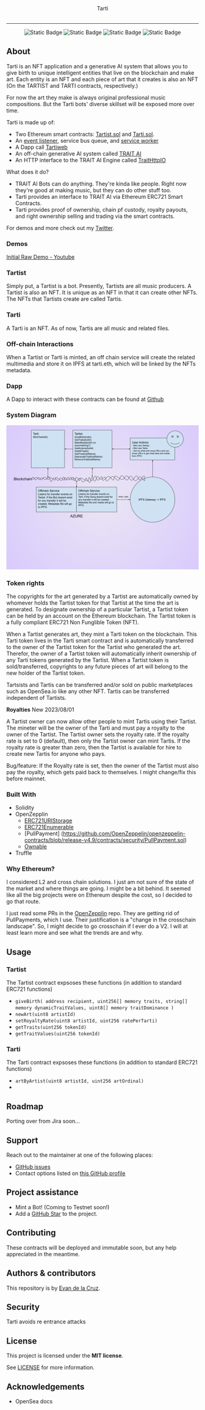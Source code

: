 <div align="center">
  Tarti
</div>

<div align="center">
<br />

  ---

![Static Badge](https://img.shields.io/badge/Ethereum-Sepolia-blue?logo=ethereum)
![Static Badge](https://img.shields.io/badge/OpenZepplin--Contracts-%5E4.9.2-blue?logo=openzeppelin)
![Static Badge](https://img.shields.io/badge/Solidity-0.8.18-blue?logo=Solidity)
![Static Badge](https://img.shields.io/badge/Truffle-5.10.1-blue?)

</div>

## About

Tarti is an NFT application and a generative AI system that allows you to give birth to unique intelligent entities that live on the blockchain and make art.
Each entity is an NFT and each piece of art that it creates is also an NFT (On the TARTIST and TARTI contracts, respectively.)

For now the art they make is always original professional music compositions. But the Tarti bots' diverse skillset will be exposed more over time.

Tarti is made up of:

- Two Ethereum smart contracts: [Tartist.sol](https://github.com/TartiNft/tarti/blob/dev/contracts/Tartist.sol) and [Tarti.sol](https://github.com/TartiNft/tarti/blob/dev/contracts/Tarti.sol).
- An [event listener](https://github.com/TartiNft/tarti-workers), service bus queue, and [service worker](https://github.com/TartiNft/tarti-workers)
- A Dapp call [Tartiweb](https://github.com/TartiNft/tartiweb)
- An off-chain generative AI system called [TRAIT AI](https://github.com/TartiNft/beatmaker)
- An HTTP interface to the TRAIT AI Engine called [TraitHttpIO](https://github.com/TartiNft/trait-http)

What does it do?

- TRAIT AI Bots can do anything. They're kinda like people. Right now they're good at making music, but they can do other stuff too.
- Tarti provides an interface to TRAIT AI via Ethereum ERC721 Smart Contracts.
- Tarti provides proof of ownership, chain pf custody, royalty payouts, and right ownership selling and trading via the smart contracts.

For demos and more check out my [Twitter](https://twitter.com/EvanLDeLaCruz).

### Demos

[Initial Raw Demo - Youtube](https://www.youtube.com/watch?v=nlXNjfCda84)

### Tartist
Simply put, a Tartist is a bot. Presently, Tartists are all music producers.
A Tartist is also an NFT.
It is unique as an NFT in that it can create other NFTs.
The NFTs that Tartists create are called Tartis.

### Tarti
A Tarti is an NFT. As of now, Tartis are all music and related files.

### Off-chain Interactions
When a Tartist or Tarti is minted, an off chain service will create the related multimedia and store it on IPFS at tarti.eth, which will be linked by the NFTs metadata.

### Dapp
A Dapp to interact with these contracts can be found at [Github](http://github.com/TartiNft/tartiweb)

### System Diagram
!["High level diagram of the Tarti system"](https://github.com/TartiNft/tarti/raw/dev/tarti-high-diagram.svg)

### Token rights
The copyrights for the art generated by a Tartist are automatically owned by whomever holds the Tartist token for that Tartist at the time the art is generated.
To designate ownership of a particular Tartist, a Tartist token can be held by an account on the Ethereum blockchain. The Tartist token is a fully compliant ERC721 Non Funglible Token (NFT).

When a Tartist generates art, they mint a Tarti token on the blockchain. This Tarti token lives in the Tarti smart contract and is automatically transferred to the owner of the Tartist token for the Tartist who generated the art. Therefor, the owner of a Tartist token will automatically inherit ownership of any Tarti tokens generated by the Tartist. When a Tartist token is sold/transferred, copyrights to any future pieces of art will belong to the new holder of the Tartist token.

Tartsists and Tartis can be transferred and/or sold on public marketplaces such as OpenSea.io like any other NFT.
Tartis can be transferred independent of Tartists.

**Royalties** New 2023/08/01

A Tartist owner can now allow other people to mint Tartis using their Tartist. The mineter will be the owner of the Tarti and must pay a royalty to the owner of the Tartist. The Tartist owner sets the royalty rate. If the royalty rate is set to 0 (default), then only the Tartist owner can mint Tartis. If the royalty rate is greater than zero, then the Tartist is available for hire to create new Tartis for anyone who pays.

Bug/feature: If the Royalty rate is set, then the owner of the Tartist must also pay the royalty, which gets paid back to themselves. I might change/fix this before mainnet.

### Built With

- Solidity
- OpenZepplin
  - [ERC721URIStorage](https://github.com/OpenZeppelin/openzeppelin-contracts/blob/master/contracts/token/ERC721/extensions/ERC721URIStorage.sol)
  - [ERC721Enumerable](https://github.com/OpenZeppelin/openzeppelin-contracts/blob/master/contracts/token/ERC721/extensions/ERC721Enumerable.sol)
  - [PullPayment] (https://github.com/OpenZeppelin/openzeppelin-contracts/blob/release-v4.9/contracts/security/PullPayment.sol)
  - [Ownable](https://github.com/OpenZeppelin/openzeppelin-contracts/blob/master/contracts/access/Ownable.sol)
- Truffle

### Why Ethereum?

I considered L2 and cross chain solutions. I just am not sure of the state of the market and where things are going. I might be a bit behind. It seemed like all the big projects were on Ethereum despite the cost, so I decided to go that route. 

I just read some PRs in the [OpenZepplin](https://github.com/OpenZeppelin/openzeppelin-contracts/pull/4258) repo. They are getting rid of PullPayments, which I use. 
Their justification is a "change in the crosschain landscape". So, I might decide to go crosschain if I ever do a V2. I will at least learn more and see what the trends are and why.

## Usage

### Tartist

The Tartist contract expsoses these functions (in addition to standard ERC721 functions)
- `giveBirth(
        address recipient,
        uint256[] memory traits,
        string[] memory dynamicTraitValues,
        uint8[] memory traitDominance
    )`
- `newArt(uint8 artistId)`
- `setRoyaltyRate(uint8 artistId, uint256 ratePerTarti)`
- `getTraits(uint256 tokenId)`
- `getTraitValues(uint256 tokenId)`

### Tarti

The Tarti contract expsoses these functions (in addition to standard ERC721 functions)
- `artByArtist(uint8 artistId, uint256 artOrdinal)`
- 
## Roadmap

Porting over from Jira soon...

## Support

Reach out to the maintainer at one of the following places:

- [GitHub issues](https://github.com/TartiNft/tarti/issues)
- Contact options listed on [this GitHub profile](https://github.com/TartiNft)

## Project assistance

- Mint a Bot! (Coming to Testnet soon!)
- Add a [GitHub Star](https://github.com/TartiNft/tarti) to the project.

## Contributing

These contracts will be deployed and immutable soon, but any help appreciated in the meantime.

## Authors & contributors

This repository is by [Evan de la Cruz](https://github.com/evandelacruz).

## Security

Tarti avoids re entrance attacks

## License

This project is licensed under the **MIT license**.

See [LICENSE](LICENSE) for more information.

## Acknowledgements

- OpenSea docs
